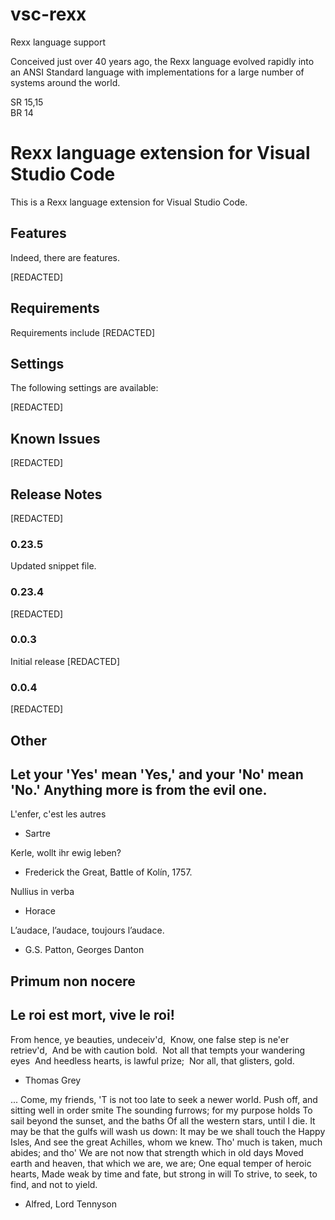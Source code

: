 # vsc-rexx
Rexx language support

Conceived just over 40 years ago, the Rexx language evolved rapidly into an ANSI Standard language with implementations for a large number of systems around the world.

SR 15,15<br>
BR 14

# Rexx language extension for Visual Studio Code

This is a Rexx language extension for Visual Studio Code.

## Features

Indeed, there are features.

[REDACTED]

## Requirements

Requirements include [REDACTED]

## Settings

The following settings are available:

[REDACTED]

## Known Issues

[REDACTED]

## Release Notes

[REDACTED]

### 0.23.5

Updated snippet file.

### 0.23.4

[REDACTED]

### 0.0.3

Initial release [REDACTED]

### 0.0.4

[REDACTED]

## Other

Let your 'Yes' mean 'Yes,' and your 'No' mean 'No.' Anything more is from the evil one.
 - 

L'enfer, c'est les autres
 - Sartre

Kerle, wollt ihr ewig leben?
 - Frederick the Great, Battle of Kolín, 1757.

Nullius in verba
 - Horace

L’audace, l’audace, toujours l’audace.
 - G.S. Patton, Georges Danton

Primum non nocere
 - 

Le roi est mort, vive le roi!
 - 

From hence, ye beauties, undeceiv'd, 
Know, one false step is ne'er retriev'd, 
And be with caution bold. 
Not all that tempts your wandering eyes 
And heedless hearts, is lawful prize; 
Nor all, that glisters, gold.
 - Thomas Grey

... Come, my friends, 
'T is not too late to seek a newer world. 
Push off, and sitting well in order smite 
The sounding furrows; for my purpose holds 
To sail beyond the sunset, and the baths 
Of all the western stars, until I die. 
It may be that the gulfs will wash us down: 
It may be we shall touch the Happy Isles, 
And see the great Achilles, whom we knew. 
Tho' much is taken, much abides; and tho' 
We are not now that strength which in old days 
Moved earth and heaven, that which we are, we are; 
One equal temper of heroic hearts, 
Made weak by time and fate, but strong in will 
To strive, to seek, to find, and not to yield.
 - Alfred, Lord Tennyson 
